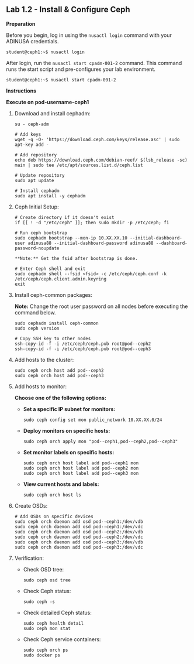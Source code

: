 ## Lab 1.2 - Install & Configure Ceph

**Preparation**

Before you begin, log in using the `nusactl login` command with your ADINUSA credentials.

```
student@ceph1:~$ nusactl login
```

After login, run the `nusactl start cpadm-001-2` command. This command runs the start script and pre-configures your lab environment.

```
student@ceph1:~$ nusactl start cpadm-001-2
```

**Instructions**

**Execute on pod-username-ceph1**

1. Download and install cephadm:

   ```
   su - ceph-adm

   # Add keys
   wget -q -O- 'https://download.ceph.com/keys/release.asc' | sudo apt-key add -

   # Add repository
   echo deb https://download.ceph.com/debian-reef/ $(lsb_release -sc) main | sudo tee /etc/apt/sources.list.d/ceph.list

   # Update repository
   sudo apt update

   # Install cephadm
   sudo apt install -y cephadm
   ```

2. Ceph Initial Setup:

   ```
   # Create directory if it doesn't exist
   if [[ ! -d "/etc/ceph" ]]; then sudo mkdir -p /etc/ceph; fi

   # Run ceph bootstrap
   sudo cephadm bootstrap --mon-ip 10.XX.XX.10 --initial-dashboard-user adinusa88 --initial-dashboard-password adinusa88 --dashboard-password-noupdate

   **Note:** Get the fsid after bootstrap is done.

   # Enter Ceph shell and exit
   sudo cephadm shell --fsid <fsid> -c /etc/ceph/ceph.conf -k /etc/ceph/ceph.client.admin.keyring
   exit
   ```

3. Install ceph-common packages:

   **Note:** Change the root user password on all nodes before executing the command below.

   ```
   sudo cephadm install ceph-common
   sudo ceph version

   # Copy SSH key to other nodes
   ssh-copy-id -f -i /etc/ceph/ceph.pub root@pod--ceph2
   ssh-copy-id -f -i /etc/ceph/ceph.pub root@pod--ceph3
   ```

4. Add hosts to the cluster:

   ```
   sudo ceph orch host add pod--ceph2
   sudo ceph orch host add pod--ceph3
   ```

5. Add hosts to monitor:

   **Choose one of the following options:**

   * **Set a specific IP subnet for monitors:**

     ```
     sudo ceph config set mon public_network 10.XX.XX.0/24
     ```

   * **Deploy monitors on specific hosts:**

     ```
     sudo ceph orch apply mon "pod--ceph1,pod--ceph2,pod--ceph3"
     ```

   * **Set monitor labels on specific hosts:**

     ```
     sudo ceph orch host label add pod--ceph1 mon
     sudo ceph orch host label add pod--ceph2 mon
     sudo ceph orch host label add pod--ceph3 mon
     ```

   * **View current hosts and labels:**

     ```
     sudo ceph orch host ls
     ```

6. Create OSDs:

   ```
   # Add OSDs on specific devices
   sudo ceph orch daemon add osd pod--ceph1:/dev/vdb
   sudo ceph orch daemon add osd pod--ceph1:/dev/vdc
   sudo ceph orch daemon add osd pod--ceph2:/dev/vdb
   sudo ceph orch daemon add osd pod--ceph2:/dev/vdc
   sudo ceph orch daemon add osd pod--ceph3:/dev/vdb
   sudo ceph orch daemon add osd pod--ceph3:/dev/vdc
   ```

7. Verification:

   * Check OSD tree:

     ```
     sudo ceph osd tree
     ```

   * Check Ceph status:

     ```
     sudo ceph -s
     ```

   * Check detailed Ceph status:

     ```
     sudo ceph health detail
     sudo ceph mon stat
     ```

   * Check Ceph service containers:

     ```
     sudo ceph orch ps
     sudo docker ps
     ```

